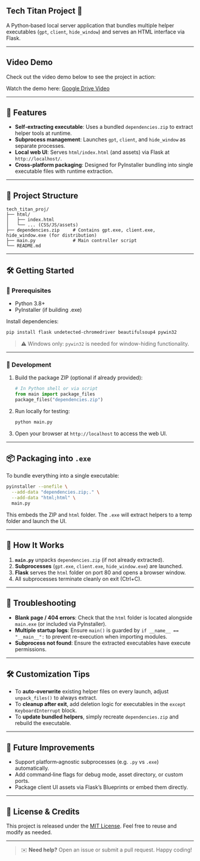 ## Tech Titan Project 🚀

A Python‑based local server application that bundles multiple helper executables (`gpt`, `client`, `hide_window`) and serves an HTML interface via Flask.

---
## Video Demo

Check out the video demo below to see the project in action:

Watch the demo here: [Google Drive Video](https://drive.google.com/file/d/1nZn1lrdcfsuOzGWi7cm23l_lXpN3g_rZ/view?usp=drivesdk)

---
## 🔧 Features

- **Self‑extracting executable**: Uses a bundled `dependencies.zip` to extract helper tools at runtime.
- **Subprocess management**: Launches `gpt`, `client`, and `hide_window` as separate processes.
- **Local web UI**: Serves `html/index.html` (and assets) via Flask at `http://localhost/`.
- **Cross‑platform packaging**: Designed for PyInstaller bundling into single executable files with runtime extraction.

---

## 📁 Project Structure

```
tech_titan_proj/
├── html/
│   ├── index.html
│   └── ... (CSS/JS/assets)
├── dependencies.zip     # Contains gpt.exe, client.exe, hide_window.exe (for distribution)
├── main.py              # Main controller script
└── README.md
```

---

## 🛠️ Getting Started

### 🧪 Prerequisites

- Python 3.8+
- PyInstaller (if building .exe)

Install dependencies:

```bash
pip install flask undetected-chromedriver beautifulsoup4 pywin32
```

> ⚠️ Windows only: `pywin32` is needed for window-hiding functionality.

---

### 🔧 Development

1. Build the package ZIP (optional if already provided):

   ```python
   # In Python shell or via script
   from main import package_files
   package_files("dependencies.zip")
   ```

2. Run locally for testing:

   ```bash
   python main.py
   ```

3. Open your browser at `http://localhost` to access the web UI.

---

## 📦 Packaging into `.exe`

To bundle everything into a single executable:

```bash
pyinstaller --onefile \
  --add-data "dependencies.zip;." \
  --add-data "html;html" \
  main.py
```

This embeds the ZIP and `html` folder. The `.exe` will extract helpers to a temp folder and launch the UI.

---

## 🧩 How It Works

1. **`main.py`** unpacks `dependencies.zip` (if not already extracted).
2. **Subprocesses** (`gpt.exe`, `client.exe`, `hide_window.exe`) are launched.
3. **Flask** serves the `html` folder on port 80 and opens a browser window.
4. All subprocesses terminate cleanly on exit (Ctrl+C).

---

## 🔧 Troubleshooting

- **Blank page / 404 errors**: Check that the `html` folder is located alongside `main.exe` (or included via PyInstaller).
- **Multiple startup logs**: Ensure `main()` is guarded by `if __name__ == "__main__":` to prevent re-execution when importing modules.
- **Subprocess not found**: Ensure the extracted executables have execute permissions.

---

## 🛠️ Customization Tips

- To **auto-overwrite** existing helper files on every launch, adjust `unpack_files()` to always extract.
- To **cleanup after exit**, add deletion logic for executables in the `except KeyboardInterrupt` block.
- To **update bundled helpers**, simply recreate `dependencies.zip` and rebuild the executable.

---

## 🚀 Future Improvements

- Support platform‑agnostic subprocesses (e.g. `.py` vs `.exe`) automatically.
- Add command‑line flags for debug mode, asset directory, or custom ports.
- Package client UI assets via Flask’s Blueprints or embed them directly.

---

## 🧾 License & Credits

This project is released under the [MIT License](LICENSE). Feel free to reuse and modify as needed.

---

> ✉️ **Need help?** Open an issue or submit a pull request. Happy coding!